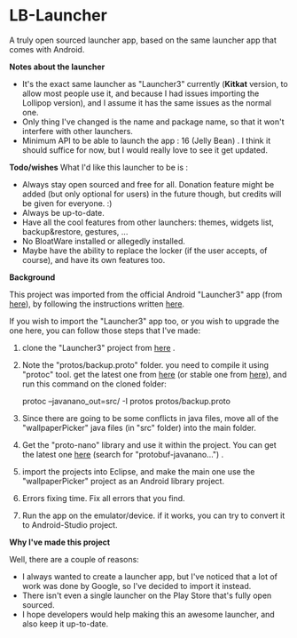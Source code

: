 # LB-Launcher
A truly open sourced launcher app, based on the same launcher app that comes with Android.

**Notes about the launcher**

 - It's the exact same launcher as "Launcher3" currently (**Kitkat** version, to allow most people use it, and because I had issues importing the Lollipop version), and I assume it has the same issues as the normal one.
 - Only thing I've changed is the name and package name, so that it won't interfere with other launchers. 
 - Minimum API to be able to launch the app : 16 (Jelly Bean) . I think it should suffice for now, but I would really love to see it get updated.

**Todo/wishes**
What I'd like this launcher to be is :

 - Always stay open sourced and free for all. Donation feature might be added (but only optional for users) in the future though, but credits will be given for everyone. :)
 - Always be up-to-date.
 - Have all the cool features from other launchers: themes, widgets list, backup&restore, gestures, ...
 - No BloatWare installed or allegedly installed.
 - Maybe have the ability to replace the locker (if the user accepts, of course), and have its own features too.


**Background**

This project was imported from the official Android "Launcher3" app (from [here](https://android.googlesource.com/platform/packages/apps/Launcher3)), by following the instructions written [here](https://plus.google.com/+fabiolobrutto/posts/KJeyKMBHVT7).

If you wish to import the "Launcher3" app too, or you wish to upgrade the one here, you can follow those steps that I've made:

1. clone the "Launcher3" project from [here](https://android.googlesource.com/platform/packages/apps/Launcher3) .
2. Note the "protos/backup.proto" folder. you need to compile it using "protoc" tool. get the latest one from [here](https://github.com/google/protobuf/releases) (or stable one from [here](https://developers.google.com/protocol-buffers/docs/downloads)), and run this command on the cloned folder:

    protoc –javanano_out=src/ -I protos protos/backup.proto
    
3. Since there are going to be some conflicts in java files, move all of the "wallpaperPicker" java files (in "src" folder) into the main folder. 
4. Get the "proto-nano" library and use it within the project. You can get the latest one [here](https://github.com/google/protobuf/releases) (search for "protobuf-javanano...") .
4. import the projects into Eclipse, and make the main one use the "wallpaperPicker" project as an Android library project.
5. Errors fixing time. Fix all errors that you find.
6. Run the app on the emulator/device. if it works, you can try to convert it to Android-Studio project.


**Why I've made this project**

Well, there are a couple of reasons:
 - I always wanted to create a launcher app, but I've noticed that a lot of work was done by Google, so I've decided to import it instead.
 - There isn't even a single launcher on the Play Store that's fully open sourced.
 - I hope developers would help making this an awesome launcher, and also keep it up-to-date.
